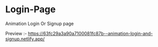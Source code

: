 # Login-Page
Animation Login Or Signup page

Preview :- https://63fc29a3a90a7100081fc87b--animation-login-and-signup.netlify.app/
